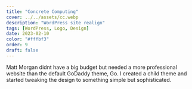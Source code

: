 ```yaml
---
title: "Concrete Computing"
cover: ../../assets/cc.webp
description: "WordPress site realign"
tags: [WordPress, Logo, Design]
date: 2023-02-10
color: "#fffbf3"
order: 9
draft: false
---
```


Matt Morgan didnt have a big budget but needed a more professional website than the default GoDaddy theme, Go. 
I created a child theme and started tweaking the design to something simple but sophisticated.

